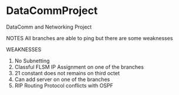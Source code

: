 # DataCommProject
DataComm and Networking Project 

NOTES
All branches are able to ping but there are some weaknesses

WEAKNESSES
1. No Subnetting
2. Classful FLSM IP Assignment on one of the branches
3. 21 constant does not remains on third octet
4. Can add server on one of the branches
5. RIP Routing Protocol conflicts with OSPF
